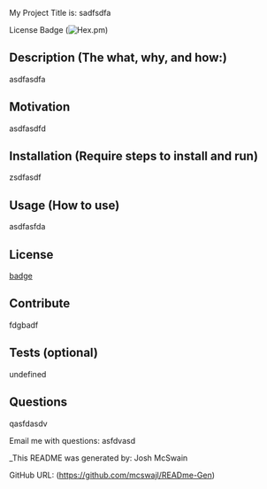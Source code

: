 
My Project Title is:  sadfsdfa
  
License Badge  (![Hex.pm](https://img.shields.io/hexpm/l/apa))

## Description (The what, why, and how:)
asdfasdfa

## Motivation  
asdfasdfd  

## Installation (Require steps to install and run)  
zsdfasdf
  
## Usage (How to use)
asdfasfda

## License
[badge](![Hex.pm](https://img.shields.io/hexpm/l/apa))

## Contribute
fdgbadf
  
## Tests (optional)
undefined

## Questions
qasfdasdv

Email me with questions: asfdvasd

_This README was generated by: Josh McSwain

GitHub URL:  (https://github.com/mcswajl/READme-Gen)

